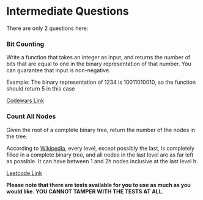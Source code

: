 # Intermediate Questions

There are only 2 questions here:

### Bit Counting

Write a function that takes an integer as input, and returns the number of bits that are equal to one in the binary representation of that number. You can guarantee that input is non-negative.

Example: The binary representation of 1234 is 10011010010, so the function should return 5 in this case

[Codewars Link](https://www.codewars.com/kata/526571aae218b8ee490006f4)


### Count All Nodes

Given the root of a complete binary tree, return the number of the nodes in the tree.

According to [Wikipedia](http://en.wikipedia.org/wiki/Binary_tree#Types_of_binary_trees), every level, except possibly the last, is completely filled in a complete binary tree, and all nodes in the last level are as far left as possible. It can have between 1 and 2h nodes inclusive at the last level h.

[Leetcode Link](https://leetcode.com/problems/count-complete-tree-nodes/description/)

**Please note that there are tests available for you to use as much as you would like. YOU CANNOT TAMPER WITH THE TESTS AT ALL.**